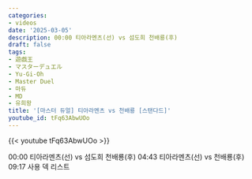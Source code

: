 ```yaml
---
categories:
- videos
date: '2025-03-05'
description: 00:00 티아라멘츠(선) vs 섬도희 천배룡(후)
draft: false
tags:
- 遊戯王
- マスターデュエル
- Yu-Gi-Oh
- Master Duel
- 마듀
- MD
- 유희왕
title: '[마스터 듀얼] 티아라멘츠 vs 천배룡 [스탠다드]'
youtube_id: tFq63AbwUOo
---
```



{{< youtube tFq63AbwUOo >}}

00:00 티아라멘츠(선) vs 섬도희 천배룡(후)
04:43 티아라멘츠(선) vs 천배룡(후)
09:17 사용 덱 리스트